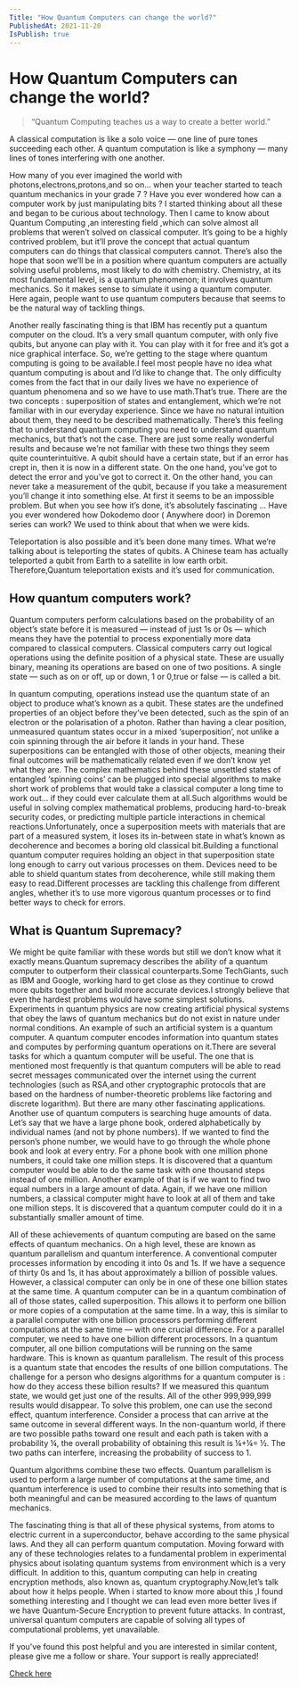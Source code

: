 ```yaml
---
Title: "How Quantum Computers can change the world?"
PublishedAt: 2021-11-20
IsPublish: true
---
```


# How Quantum Computers can change the world?

> “Quantum Computing teaches us a way to create a better world.”

A classical computation is like a solo voice — one line of pure tones succeeding each other. A quantum computation is like a symphony — many lines of tones interfering with one another.

How many of you ever imagined the world with photons,electrons,protons,and so on… when your teacher started to teach quantum mechanics in your grade 7 ? Have you ever wondered how can a computer work by just manipulating bits ? I started thinking about all these and began to be curious about technology. Then I came to know about Quantum Computing ,an interesting field ,which can solve almost all problems that weren’t solved on classical computer. It’s going to be a highly contrived problem, but it’ll prove the concept that actual quantum computers can do things that classical computers cannot. There’s also the hope that soon we’ll be in a position where quantum computers are actually solving useful problems, most likely to do with chemistry. Chemistry, at its most fundamental level, is a quantum phenomenon; it involves quantum mechanics. So it makes sense to simulate it using a quantum computer. Here again, people want to use quantum computers because that seems to be the natural way of tackling things.


Another really fascinating thing is that IBM has recently put a quantum computer on the cloud. It’s a very small quantum computer, with only five qubits, but anyone can play with it. You can play with it for free and it’s got a nice graphical interface. So, we’re getting to the stage where quantum computing is going to be available.I feel most people have no idea what quantum computing is about and I’d like to change that. The only difficulty comes from the fact that in our daily lives we have no experience of quantum phenomena and so we have to use math.That’s true. There are the two concepts : superposition of states and entanglement, which we’re not familiar with in our everyday experience. Since we have no natural intuition about them, they need to be described mathematically. There’s this feeling that to understand quantum computing you need to understand quantum mechanics, but that’s not the case. There are just some really wonderful results and because we’re not familiar with these two things they seem quite counterintuitive. A qubit should have a certain state, but if an error has crept in, then it is now in a different state. On the one hand, you’ve got to detect the error and you’ve got to correct it. On the other hand, you can never take a measurement of the qubit, because if you take a measurement you’ll change it into something else. At first it seems to be an impossible problem. But when you see how it’s done, it’s absolutely fascinating …
Have you ever wondered how Dokodemo door ( Anywhere door) in Doremon series can work? We used to think about that when we were kids.


Teleportation is also possible and it’s been done many times. What we’re talking about is teleporting the states of qubits. A Chinese team has actually teleported a qubit from Earth to a satellite in low earth orbit. Therefore,Quantum teleportation exists and it’s used for communication.

## How quantum computers work?

Quantum computers perform calculations based on the probability of an object’s state before it is measured — instead of just 1s or 0s — which means they have the potential to process exponentially more data compared to classical computers. Classical computers carry out logical operations using the definite position of a physical state. These are usually binary, meaning its operations are based on one of two positions. A single state — such as on or off, up or down, 1 or 0,true or false — is called a bit.


In quantum computing, operations instead use the quantum state of an object to produce what’s known as a qubit. These states are the undefined properties of an object before they’ve been detected, such as the spin of an electron or the polarisation of a photon. Rather than having a clear position, unmeasured quantum states occur in a mixed ‘superposition’, not unlike a coin spinning through the air before it lands in your hand. These superpositions can be entangled with those of other objects, meaning their final outcomes will be mathematically related even if we don’t know yet what they are. The complex mathematics behind these unsettled states of entangled ‘spinning coins’ can be plugged into special algorithms to make short work of problems that would take a classical computer a long time to work out… if they could ever calculate them at all.Such algorithms would be useful in solving complex mathematical problems, producing hard-to-break security codes, or predicting multiple particle interactions in chemical reactions.Unfortunately, once a superposition meets with materials that are part of a measured system, it loses its in-between state in what’s known as decoherence and becomes a boring old classical bit.Building a functional quantum computer requires holding an object in that superposition state long enough to carry out various processes on them. Devices need to be able to shield quantum states from decoherence, while still making them easy to read.Different processes are tackling this challenge from different angles, whether it’s to use more vigorous quantum processes or to find better ways to check for errors.

## What is Quantum Supremacy?

We might be quite familiar with these words but still we don’t know what it exactly means.Quantum supremacy describes the ability of a quantum computer to outperform their classical counterparts.Some TechGiants, such as IBM and Google, working hard to get close as they continue to crowd more qubits together and build more accurate devices.I strongly believe that even the hardest problems would have some simplest solutions. Experiments in quantum physics are now creating artificial physical systems that obey the laws of quantum mechanics but do not exist in nature under normal conditions. An example of such an artificial system is a quantum computer. A quantum computer encodes information into quantum states and computes by performing quantum operations on it.There are several tasks for which a quantum computer will be useful. The one that is mentioned most frequently is that quantum computers will be able to read secret messages communicated over the internet using the current technologies (such as RSA,and other cryptographic protocols that are based on the hardness of number-theoretic problems like factoring and discrete logarithm). But there are many other fascinating applications.
Another use of quantum computers is searching huge amounts of data. Let’s say that we have a large phone book, ordered alphabetically by individual names (and not by phone numbers). If we wanted to find the person’s phone number, we would have to go through the whole phone book and look at every entry. For a phone book with one million phone numbers, it could take one million steps. It is discovered that a quantum computer would be able to do the same task with one thousand steps instead of one million.
Another example of that is if we want to find two equal numbers in a large amount of data. Again, if we have one million numbers, a classical computer might have to look at all of them and take one million steps. It is discovered that a quantum computer could do it in a substantially smaller amount of time.


All of these achievements of quantum computing are based on the same effects of quantum mechanics. On a high level, these are known as quantum parallelism and quantum interference.
A conventional computer processes information by encoding it into 0s and 1s. If we have a sequence of thirty 0s and 1s, it has about approximately a billion of possible values. However, a classical computer can only be in one of these one billion states at the same time. A quantum computer can be in a quantum combination of all of those states, called superposition. This allows it to perform one billion or more copies of a computation at the same time. In a way, this is similar to a parallel computer with one billion processors performing different computations at the same time — with one crucial difference. For a parallel computer, we need to have one billion different processors. In a quantum computer, all one billion computations will be running on the same hardware. This is known as quantum parallelism. The result of this process is a quantum state that encodes the results of one billion computations. The challenge for a person who designs algorithms for a quantum computer is : how do they access these billion results? If we measured this quantum state, we would get just one of the results. All of the other 999,999,999 results would disappear. To solve this problem, one can use the second effect, quantum interference. Consider a process that can arrive at the same outcome in several different ways. In the non-quantum world, if there are two possible paths toward one result and each path is taken with a probability ¼, the overall probability of obtaining this result is ¼+¼= ½. The two paths can interfere, increasing the probability of success to 1.

Quantum algorithms combine these two effects. Quantum parallelism is used to perform a large number of computations at the same time, and quantum interference is used to combine their results into something that is both meaningful and can be measured according to the laws of quantum mechanics.

The fascinating thing is that all of these physical systems, from atoms to electric current in a superconductor, behave according to the same physical laws. And they all can perform quantum computation. Moving forward with any of these technologies relates to a fundamental problem in experimental physics about isolating quantum systems from environment which is a very difficult.
In addition to this, quantum computing can help in creating encryption methods, also known as, quantum cryptography.Now,let’s talk about how it helps people. When i started to know more about this ,I found something interesting and I thought we can lead even more better lives if we have Quantum-Secure Encryption to prevent future attacks. In contrast, universal quantum computers are capable of solving all types of computational problems, yet unavailable.


If you’ve found this post helpful and you are interested in similar content, please give me a follow or share. Your support is really appreciated!

[Check here](https://medium.com/@gayatrivalp/how-quantum-computers-can-change-the-world-1bf0c780ae27)
